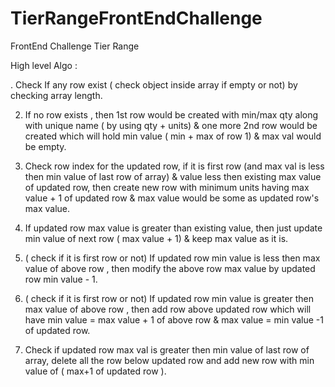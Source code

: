 # TierRangeFrontEndChallenge
FrontEnd Challenge Tier Range

High level Algo : 

. Check If any row exist ( check object inside array if empty or not) by checking array length.

2. If no row exists , then 1st row would be created with min/max qty along with unique name ( by using qty + units) & one more 2nd row would be created which will hold min value ( min + max of row 1) & max val would be empty.

3. Check row index for the updated row, if it is first row (and max val is less then min value of last row of array) & value less then existing max value of updated row, then create new row with minimum units having max value + 1 of updated row & max value would be some as updated row's max value.

4. If updated row max value is greater than existing value, then just update min value of next row ( max value + 1) & keep max value as it is.

5. ( check if it is first row or not) If updated row min value is less then max value of above row , then modify the above row max value by updated row min value - 1.

6. ( check if it is first row or not) If updated row min value is greater then max value of above row , then add row above updated row which will have min value = max value + 1 of above row & max value = min value -1 of updated row.

7. Check if updated row max val is greater then min value of last row of array, delete all the row below updated row and add new row with min value of ( max+1 of updated row ).
